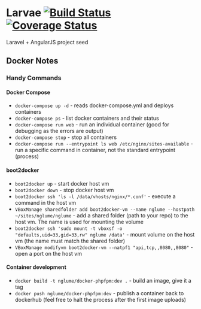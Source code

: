# Larvae [![Build Status](https://travis-ci.org/xiphiaz/larvae.svg?branch=master)](https://travis-ci.org/xiphiaz/larvae) [![Coverage Status](https://coveralls.io/repos/xiphiaz/larvae/badge.svg?branch=master)](https://coveralls.io/r/xiphiaz/larvae?branch=master)
Laravel + AngularJS project seed



## Docker Notes
### Handy Commands
#### Docker Compose
* `docker-compose up -d` - reads docker-compose.yml and deploys containers
* `docker-compose ps` - list docker containers and their status
* `docker-compose run web` - run an individual container (good for debugging as the errors are output)
* `docker-compose stop` - stop all containers
* `docker-compose run --entrypoint ls web /etc/nginx/sites-available` - run a specific command in container, not the standard entrypoint (process)

#### boot2docker
* `boot2docker up` - start docker host vm
* `boot2docker down` - stop docker host vm
* `boot2docker ssh 'ls -l /data/vhosts/nginx/*.conf'` - execute a command in the host vm
* `VBoxManage sharedfolder add boot2docker-vm --name nglume --hostpath ~/sites/nglume/nglume` - add a shared folder (path to your repo) to the host vm. The name is used for mounting the volume
* `boot2docker ssh 'sudo mount -t vboxsf -o "defaults,uid=33,gid=33,rw" nglume /data'` - mount volume on the host vm (the name must match the shared folder)
* `VBoxManage modifyvm boot2docker-vm --natpf1 "api,tcp,,8080,,8080"` - open a port on the host vm


#### Container development
* `docker build -t nglume/docker-phpfpm:dev .` - build an image, give it a tag
* `docker push nglume/docker-phpfpm:dev` - publish a container back to dockerhub (feel free to halt the process after the first image uploads)


